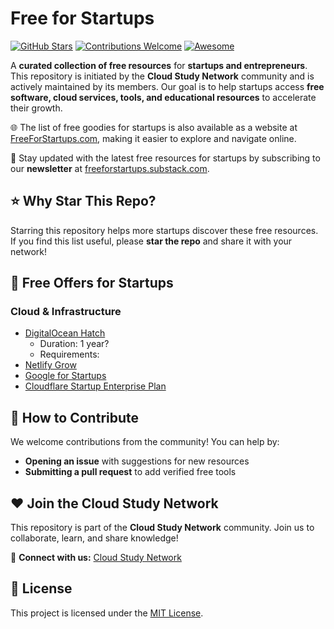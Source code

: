# Free for Startups

[![GitHub Stars](https://img.shields.io/github/stars/cloudcommunity/Free-for-Startups?style=social)](https://github.com/cloudcommunity/Free-for-Startups/stargazers)
[![Contributions Welcome](https://img.shields.io/badge/contributions-welcome-brightgreen.svg)](https://github.com/cloudcommunity/Free-for-Startups/pulls)
[![Awesome](https://awesome.re/badge.svg)](https://awesome.re)

A **curated collection of free resources** for **startups and entrepreneurs**. This repository is initiated by the **Cloud Study Network** community and is actively maintained by its members. Our goal is to help startups access **free software, cloud services, tools, and educational resources** to accelerate their growth.

🌐 The list of free goodies for startups is also available as a website at [FreeForStartups.com](https://freeforstartups.com/), making it easier to explore and navigate online.

📰 Stay updated with the latest free resources for startups by subscribing to our **newsletter** at [freeforstartups.substack.com](https://freeforstartups.substack.com/).

## ⭐ Why Star This Repo?

Starring this repository helps more startups discover these free resources. If you find this list useful, please **star the repo** and share it with your network!

## 🎁 Free Offers for Startups

### Cloud & Infrastructure
- [DigitalOcean Hatch](https://www.digitalocean.com/hatch)
  - Duration: 1 year?
  - Requirements: 
- [Netlify Grow](https://www.netlify.com/grow-with-netlify/)
- [Google for Startups](https://inthecloud.withgoogle.com/startup/dl-cd.html)
- [Cloudflare Startup Enterprise Plan](https://blog.cloudflare.com/the-cloudflare-startup-enterprise-plan-helping-new-startups-bootstrap/)

## 🤝 How to Contribute

We welcome contributions from the community! You can help by:
- **Opening an issue** with suggestions for new resources
- **Submitting a pull request** to add verified free tools

## ❤️ Join the Cloud Study Network

This repository is part of the **Cloud Study Network** community. Join us to collaborate, learn, and share knowledge!

🔗 **Connect with us:** [Cloud Study Network](https://cloudstudy.net/)

## 📜 License

This project is licensed under the [MIT License](LICENSE.md).
